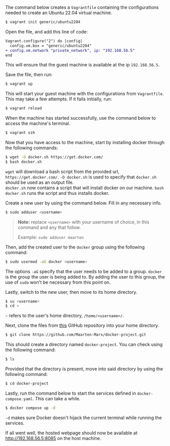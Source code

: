 The command below creates a `Vagrantfile` containing the configurations needed to create an Ubuntu 22.04 virtual machine.
```bash
$ vagrant init generic/ubuntu2204
```

Open the file, and add this line of code:
```diff
Vagrant.configure("2") do |config|
  config.vm.box = "generic/ubuntu2204"
+ config.vm.network "private_network", ip: "192.168.56.5"
end
```
This will ensure that the guest machine is available at the ip `192.168.56.5`.

Save the file, then run:
```bash
$ vagrant up
```

This will start your guest machine with the configurations from `Vagrantfile`.  
This may take a few attempts. If it fails initially, run:
```bash
$ vagrant reload
```

When the machine has started successfully, use the command below to access the machine's terminal.
```bash
$ vagrant ssh
```

Now that you have access to the machine, start by installing docker through the following commands:
```bash
$ wget -O docker.sh https://get.docker.com/
$ bash docker.sh
```
`wget` will download a bash script from the provided url, `https://get.docker.com/`. `-O docker.sh` is used to specify that `docker.sh` should be used as an output file.  
`docker.sh` now contains a script that will install docker on our machine. `bash docker.sh` runs the script and thus installs docker.

Create a new user by using the command below. Fill in any necessary info.
```bash
$ sudo adduser <username>
```
> **Note:** replace `<username>` with your username of choice, in this command and any that follow.
> 
> Example: `sudo adduser maarten`

Then, add the created user to the `docker` group using the following command:
```bash
$ sudo usermod -aG docker <username>
```
The options `-aG` specify that the user needs to be added to a group. `docker` is the group the user is being added to.
By adding the user to this group, the use of `sudo` won't be necessary from this point on.

Lastly, switch to the new user, then move to its home directory.
```bash
$ su <username>
$ cd ~
```
`~` refers to the user's home directory, `/home/<username>/`.

Next, clone the files from [this](https://github.com/Maarten-Marx/docker-project) GitHub repository into your home directory.
```bash
$ git clone https://github.com/Maarten-Marx/docker-project.git
```

This should create a directory named `docker-project`. You can check using the following command:
```bash
$ ls
```

Provided that the directory is present, move into said directory by using the following command:
```bash
$ cd docker-project
```

Lastly, run the command below to start the services defined in `docker-compose.yaml`. This can take a while.
```bash
$ docker compose up -d
```
`-d` makes sure Docker doesn't hijack the current terminal while running the services.

If all went well, the hosted webpage should now be available at http://192.168.56.5:8085 on the host machine.
